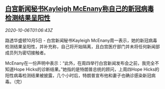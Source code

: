 <!--1601947395000-->
[白宫新闻秘书Kayleigh McEnany称自己的新冠病毒检测结果呈阳性](https://cn.reuters.com/article/wh-mcenany-covid-1006-idCNKBS26R03B)
------

<div><i>2020-10-06T01:06:43Z</i></div><p>路透华盛顿10月5日 - 白宫新闻秘书Kayleigh McEnany周一表示，她的新冠病毒检测结果呈阳性，并补充称，自己将开始隔离，且白宫医疗部门并未将任何新闻部成员列为密切接触者。</p><p>McEnany在一份声明中表示：“此外，在周四举行白宫新闻发布会之前，我完全不知道Hope Hicks的诊断结果。”她指的是特朗普总统的顾问，上周四Hope Hicks的阳性病毒检测结果被披露，几个小时后，特朗普宣布他和妻子也确诊感染新冠病毒。（完）</p>
